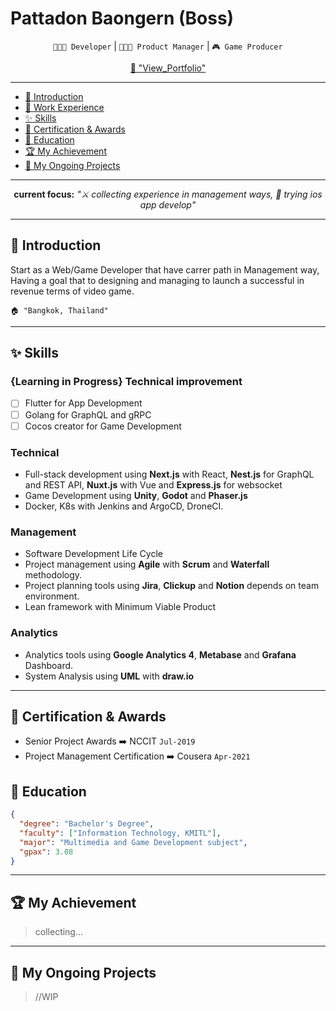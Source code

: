 # Pattadon Baongern (Boss)

<div align="center">

`👨🏻‍💻 Developer` | `👨🏻‍💼 Product Manager` | `🎮 Game Producer`

[📕 &#34;View_Portfolio&#34;](https://pattadonb.notion.site/pattadonb/338e62d9e6df41cd825ce7da808a0531?v=91d01a699d4a48268602da72de4b1314)

</div>

---

- [🏴 Introduction](#-introduction)
- [💼 Work Experience](#-work-experience)
- [✨ Skills](#-skills)
- [🏅 Certification &amp; Awards](#-certification--awards)
- [🏫 Education](#-education)
- [🏆 My Achievement](#-my-achievement)
- [🚀 My Ongoing Projects](#-my-ongoing-projects)

---

<div align="center">

**current focus:** _"⚔️ collecting experience in management ways, 📱 trying ios app develop"_

</div>

---

## 🏴 Introduction

Start as a Web/Game Developer that have carrer path in Management way, Having a goal that to designing and managing to launch a successful in revenue terms of video game.

    🏠 "Bangkok, Thailand"

---

## ✨ Skills

### {Learning in Progress} Technical improvement

- [ ] Flutter for App Development
- [ ] Golang for GraphQL and gRPC
- [ ] Cocos creator for Game Development

### Technical

- Full-stack development using **Next.js** with React, **Nest.js** for GraphQL and REST API, **Nuxt.js** with Vue and **Express.js** for websocket
- Game Development using **Unity**, **Godot** and **Phaser.js**
- Docker, K8s with Jenkins and ArgoCD, DroneCI.

### Management

- Software Development Life Cycle
- Project management using **Agile** with **Scrum** and **Waterfall** methodology.
- Project planning tools using **Jira**, **Clickup** and **Notion** depends on team environment.
- Lean framework with Minimum Viable Product

### Analytics

- Analytics tools using **Google Analytics 4**, **Metabase** and **Grafana** Dashboard.
- System Analysis using **UML** with **draw.io**

---

## 🏅 Certification & Awards

- Senior Project Awards ➡️ NCCIT `Jul-2019`
- Project Management Certification ➡️ Cousera `Apr-2021`

## 🏫 Education

```json
{
  "degree": "Bachelor's Degree",
  "faculty": ["Information Technology, KMITL"],
  "major": "Multimedia and Game Development subject",
  "gpax": 3.08
}
```

---

## 🏆 My Achievement

> collecting...

---

## 🚀 My Ongoing Projects

> //WIP
